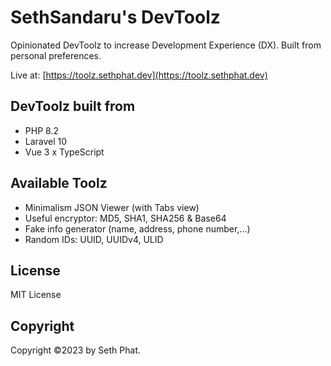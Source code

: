 # SethSandaru's DevToolz

Opinionated DevToolz to increase Development Experience (DX). Built from personal preferences.

Live at: [https://toolz.sethphat.dev](https://toolz.sethphat.dev)

## DevToolz built from
- PHP 8.2
- Laravel 10
- Vue 3 x TypeScript

## Available Toolz

- Minimalism JSON Viewer (with Tabs view)
- Useful encryptor: MD5, SHA1, SHA256 & Base64
- Fake info generator (name, address, phone number,...)
- Random IDs: UUID, UUIDv4, ULID

## License
MIT License

## Copyright

Copyright ©️2023 by Seth Phat.
